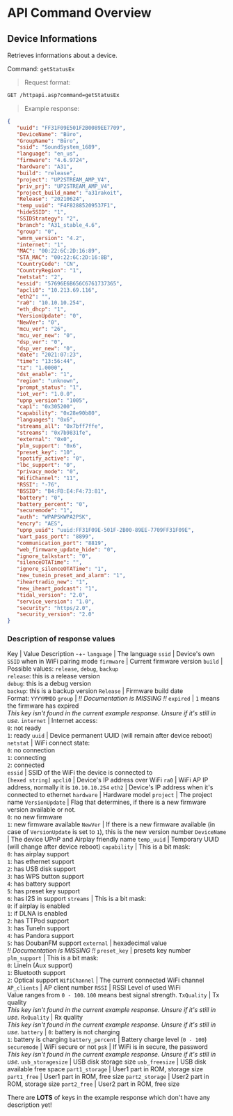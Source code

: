 # API Command Overview
## Device Informations

Retrieves informations about a device.

Command: `getStatusEx`

> Request format:

```html
GET /httpapi.asp?command=getStatusEx
```

> Example response:

```json
{
   "uuid": "FF31F09E501F2B0089EE7709",
   "DeviceName": "Büro",
   "GroupName": "Büro",
   "ssid": "SoundSystem_1689",
   "language": "en_us",
   "firmware": "4.6.9724",
   "hardware": "A31",
   "build": "release",
   "project": "UP2STREAM_AMP_V4",
   "priv_prj": "UP2STREAM_AMP_V4",
   "project_build_name": "a31rakoit",
   "Release": "20210624",
   "temp_uuid": "F4F82885209537F1",
   "hideSSID": "1",
   "SSIDStrategy": "2",
   "branch": "A31_stable_4.6",
   "group": "0",
   "wmrm_version": "4.2",
   "internet": "1",
   "MAC": "00:22:6C:2D:16:89",
   "STA_MAC": "00:22:6C:2D:16:8B",
   "CountryCode": "CN",
   "CountryRegion": "1",
   "netstat": "2",
   "essid": "57696E6B656C6761737365",
   "apcli0": "10.213.69.116",
   "eth2": "",
   "ra0": "10.10.10.254",
   "eth_dhcp": "1",
   "VersionUpdate": "0",
   "NewVer": "0",
   "mcu_ver": "26",
   "mcu_ver_new": "0",
   "dsp_ver": "0",
   "dsp_ver_new": "0",
   "date": "2021:07:23",
   "time": "13:56:44",
   "tz": "1.0000",
   "dst_enable": "1",
   "region": "unknown",
   "prompt_status": "1",
   "iot_ver": "1.0.0",
   "upnp_version": "1005",
   "cap1": "0x305200",
   "capability": "0x28e90b80",
   "languages": "0x6",
   "streams_all": "0x7bff7ffe",
   "streams": "0x7b9831fe",
   "external": "0x0",
   "plm_support": "0x6",
   "preset_key": "10",
   "spotify_active": "0",
   "lbc_support": "0",
   "privacy_mode": "0",
   "WifiChannel": "11",
   "RSSI": "-76",
   "BSSID": "B4:FB:E4:F4:73:81",
   "battery": "0",
   "battery_percent": "0",
   "securemode": "1",
   "auth": "WPAPSKWPA2PSK",
   "encry": "AES",
   "upnp_uuid": "uuid:FF31F09E-501F-2B00-89EE-7709FF31F09E",
   "uart_pass_port": "8899",
   "communication_port": "8819",
   "web_firmware_update_hide": "0",
   "ignore_talkstart": "0",
   "silenceOTATime": "",
   "ignore_silenceOTATime": "1",
   "new_tunein_preset_and_alarm": "1",
   "iheartradio_new": "1",
   "new_iheart_podcast": "1",
   "tidal_version": "2.0",
   "service_version": "1.0",
   "security": "https/2.0",
   "security_version": "2.0"
}
```

### Description of response values

Key | Value Description
-+-
`language` | The language
`ssid` | Device's own `SSID` when in WiFi pairing mode
`firmware` | Current firmware version
`build` | Possible values: `release`, `debug`, `backup`<br>`release`: this is a release version<br>`debug`: this is a debug version<br>`backup`: this is a backup version
`Release` | Firmware build date<br>Format: `YYYYMMDD`
`group` | *!! Documentation is MISSING !!*
`expired` | `1` means the firmware has expired<br>*This key isn't found in the current example response. Unsure if it's still in use.*
`internet` | Internet access:<br>`0`: not ready<br>`1`: ready
`uuid` | Device permanent UUID (will remain after device reboot)
`netstat` | WiFi connect state:<br>`0`: no connection<br>`1`: connecting<br>`2`: connected<br>
`essid` | SSID of the WiFi the device is connected to<br>`[hexed string]`
`apcli0` | Device's IP address over WiFi
`ra0` | WiFi AP IP address, normally it is `10.10.10.254`
`eth2` | Device's IP address when it's connected to ethernet
`hardware` | Hardware model
`project` | The project name
`VersionUpdate` | Flag that determines, if there is a new firmware version available or not.<br>`0`: no new firmware<br>`1`: new firmware available
`NewVer` | If there is a new firmware available (in case of `VersionUpdate` is set to `1`), this is the new version number
`DeviceName` | The device UPnP and Airplay friendly name
`temp_uuid` | Temporary UUID (will change after device reboot)
`capability` | This is a bit mask:<br>`0`: has airplay support<br>`1`: has ethernet support<br>`2`: has USB disk support<br>`3`: has WPS button support<br>`4`: has battery support<br>`5`: has preset key support<br>`6`: has I2S in support
`streams` | This is a bit mask:<br>`0`: if airplay is enabled<br>`1`: if DLNA is enabled<br>`2`: has TTPod support<br>`3`: has TuneIn support<br>`4`: has Pandora support<br>`5`: has DoubanFM support
`external` | hexadecimal value<br>*!! Documentation is MISSING !!*
`preset_key` | presets key number
`plm_support` | This is a bit mask:<br>`0`: LineIn (Aux support)<br>`1`: Bluetooth support<br>`2`: Optical support
`WifiChannel` | The current connected WiFi channel
`AP_clients` | AP client number
`RSSI` | RSSI Level of used WiFi<br>Value ranges from `0 - 100`. `100` means best signal strength.
`TxQuality` | Tx quality<br>*This key isn't found in the current example response. Unsure if it's still in use.*
`RxQuality` | Rx quality<br>*This key isn't found in the current example response. Unsure if it's still in use.*
`battery` | `0`: battery is not charging<br>`1`: battery is charging
`battery_percent` | Battery charge level (`0 - 100`)
`securemode` | WiFi secure or not
`psk` | If WiFi is in secure, the password<br>*This key isn't found in the current example response. Unsure if it's still in use.*
`usb_storagesize` | USB disk storage size
`usb_freesize` | USB disk available free space
`part1_storage` | User1 part in ROM, storage size
`part1_free` | User1 part in ROM, free size
`part2_storage` | User2 part in ROM, storage size
`part2_free` | User2 part in ROM, free size

<aside class="warning">
There are <strong>LOTS</strong> of keys in the example response which don't have any description yet!
</aside>

